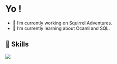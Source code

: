 <h1> Yo ! </h1>

- 🔭 I’m currently working on Squirrel Adventures.
- 🌱 I’m currently learning about Ocaml and SQL.

## 🔧 Skills

![](https://github-readme-stats.vercel.app/api/top-langs/?username=Cherazade1412&theme=dark&hide_border=true&include_all_commits=false&count_private=false&layout=compact)
